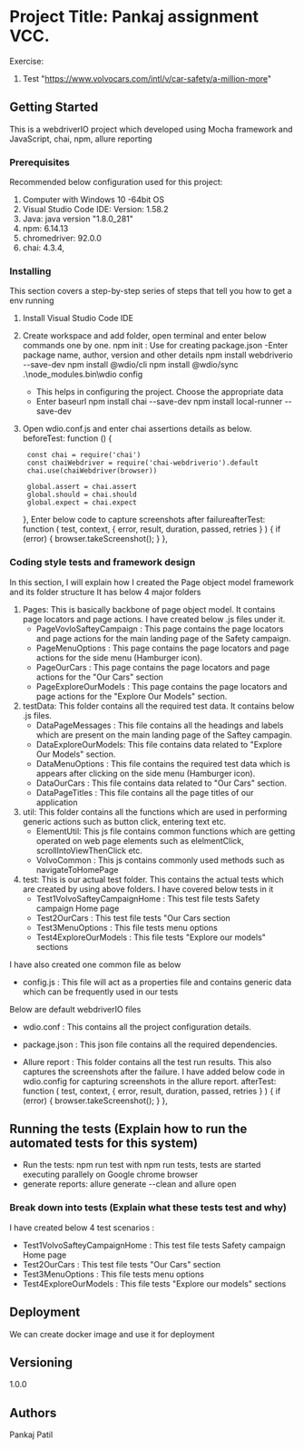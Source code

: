 # Project Title: Pankaj assignment VCC.

Exercise:
1) Test "https://www.volvocars.com/intl/v/car-safety/a-million-more"

## Getting Started 
This is a webdriverIO project which developed using Mocha framework and JavaScript, chai, npm, allure reporting

### Prerequisites
Recommended below configuration used for this project:
1. Computer with Windows 10 -64bit OS
2. Visual Studio Code IDE: Version: 1.58.2
3. Java: java version "1.8.0_281"
4. npm: 6.14.13
5. chromedriver: 92.0.0
6. chai: 4.3.4,

### Installing
This section covers a step-by-step series of steps that tell you how to get a env running

1. Install Visual Studio Code IDE
2. Create workspace and add folder, open terminal and enter below commands one by one.
	npm init : Use for creating package.json
	-Enter package name, author, version and other details
	npm install webdriverio --save-dev
	npm install @wdio/cli
	npm install @wdio/sync
	.\node_modules\.bin\wdio config
	- This helps in configuring the project. Choose the appropriate data
	- Enter baseurl
	npm install chai --save-dev
	npm install local-runner --save-dev
3. Open wdio.conf.js and enter chai assertions details as below.
	beforeTest: function () {

        const chai = require('chai')
        const chaiWebdriver = require('chai-webdriverio').default
        chai.use(chaiWebdriver(browser))

        global.assert = chai.assert
        global.should = chai.should
        global.expect = chai.expect
	},
	Enter below code to capture screenshots after failureafterTest: function (
        test,
        context,
        { error, result, duration, passed, retries }
      ) {
        if (error) {
          browser.takeScreenshot();
        }
      },


### Coding style tests and framework design
In this section, I will explain how I created the Page object model framework and its folder structure
It has below 4 major folders
1. Pages: This is basically backbone of page object model. It contains page locators and page actions. I have created below .js files under it.
	- PageVovloSafteyCampaign : This page contains the page locators and page actions for the main landing page of the Safety campaign.
	- PageMenuOptions : This page contains the page locators and page actions for the side menu (Hamburger icon).
	- PageOurCars : This page contains the page locators and page actions for the "Our Cars" section
	- PageExploreOurModels : This page contains the page locators and page actions for the "Explore Our Models" section.
2. testData: This folder contains all the required test data. It contains below .js files.
	- DataPageMessages : This file contains all the headings and labels which are present on the main landing page of the Saftey campagin.
	- DataExploreOurModels: This file contains data related to "Explore Our Models" section.
	- DataMenuOptions : This file contains the required test data which is appears after clicking on the side menu (Hamburger icon).
	- DataOurCars : This file contains data related to "Our Cars" section.
	- DataPageTitles : This file contains all the page titles of our application
3. util: This folder contains all the functions which are used in performing generic actions such as button click, entering text etc.
	- ElementUtil: This js file contains common functions which are getting operated on web page elements such as elelmentClick, scrollIntoViewThenClick etc.
	- VolvoCommon : This js contains commonly used methods such as navigateToHomePage
4. test: This is our actual test folder. This contains the actual tests which are created by using above folders. I have covered below tests in it
	- Test1VolvoSafteyCampaignHome : This test file tests Safety campaign Home page
	- Test2OurCars : This test file tests "Our Cars section
	- Test3MenuOptions : This file tests menu options
	- Test4ExploreOurModels : This file tests "Explore our models" sections

I have also created one common file as below
- config.js : This file will act as a properties file and contains generic data which can be frequently used in our tests

Below are default webdriverIO files 
- wdio.conf : This contains all the project configuration details.
- package.json : This json file contains all the required dependencies.

- Allure report : This folder contains all the test run results. This also captures the screenshots after the failure. I have added below code in wdio.config for capturing screenshots in the allure report.
afterTest: function (
        test,
        context,
        { error, result, duration, passed, retries }
      ) {
        if (error) {
          browser.takeScreenshot();
        }
      },
	
## Running the tests (Explain how to run the automated tests for this system)
- Run the tests: npm run test
		with npm run tests, tests are started executing parallely on Google chrome browser
- generate reports: allure generate --clean and allure open

### Break down into tests (Explain what these tests test and why)
I have created below 4 test scenarios : 
- Test1VolvoSafteyCampaignHome : This test file tests Safety campaign Home page
- Test2OurCars : This test file tests "Our Cars" section
- Test3MenuOptions : This file tests menu options
- Test4ExploreOurModels : This file tests "Explore our models" sections

## Deployment
We can create docker image and use it for deployment

## Versioning
1.0.0

## Authors
Pankaj Patil

